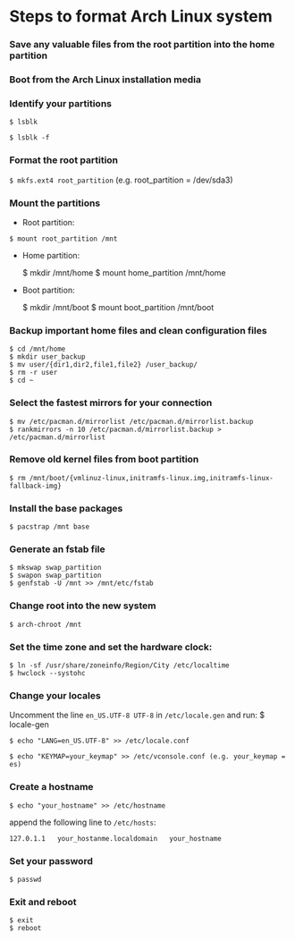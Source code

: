 Steps to format Arch Linux system
=================================

### Save any valuable files from the root partition into the home partition

### Boot from the Arch Linux installation media

### Identify your partitions

`$ lsblk`

`$ lsblk -f`

### Format the  root partition

`$ mkfs.ext4 root_partition` (e.g. root_partition = /dev/sda3)

### Mount the partitions

* Root partition:

`$ mount root_partition /mnt`

* Home partition:

    $ mkdir /mnt/home
    $ mount home_partition /mnt/home

* Boot partition:

    $ mkdir /mnt/boot
    $ mount boot_partition /mnt/boot

### Backup important home files and clean configuration files

    $ cd /mnt/home
    $ mkdir user_backup
    $ mv user/{dir1,dir2,file1,file2} /user_backup/
    $ rm -r user
    $ cd ~

### Select the fastest mirrors for your connection

    $ mv /etc/pacman.d/mirrorlist /etc/pacman.d/mirrorlist.backup
    $ rankmirrors -n 10 /etc/pacman.d/mirrorlist.backup > /etc/pacman.d/mirrorlist

### Remove old kernel files from boot partition

    $ rm /mnt/boot/{vmlinuz-linux,initramfs-linux.img,initramfs-linux-fallback-img}

### Install the base packages

    $ pacstrap /mnt base

### Generate an fstab file

    $ mkswap swap_partition
    $ swapon swap_partition
    $ genfstab -U /mnt >> /mnt/etc/fstab

### Change root into the new system

    $ arch-chroot /mnt

### Set the time zone and set the hardware clock:

    $ ln -sf /usr/share/zoneinfo/Region/City /etc/localtime
    $ hwclock --systohc

### Change your locales

  Uncomment the line `en_US.UTF-8 UTF-8` in `/etc/locale.gen` and run:
    $ locale-gen

    $ echo "LANG=en_US.UTF-8" >> /etc/locale.conf

    $ echo "KEYMAP=your_keymap" >> /etc/vconsole.conf (e.g. your_keymap = es)

### Create a hostname

    $ echo "your_hostname" >> /etc/hostname

append the following line to `/etc/hosts`:

    127.0.1.1   your_hostanme.localdomain   your_hostname

### Set your password

    $ passwd

### Exit and reboot

    $ exit
    $ reboot
